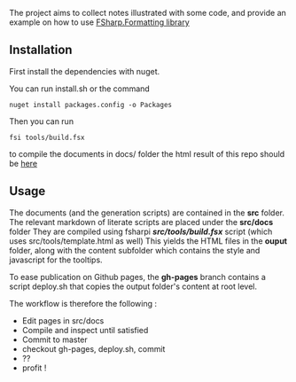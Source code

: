
The project aims to collect notes illustrated with some code, and provide an example on how to use [FSharp.Formatting library](http://tpetricek.github.com/FSharp.Formatting/)


Installation
------------

First install the dependencies with nuget.


You can run install.sh or the command

    nuget install packages.config -o Packages


Then you can run 

    fsi tools/build.fsx 

to compile the documents in docs/ folder
the html result of this repo should be [here](http://xquant.net/ghnotes/)


Usage
-----

The documents (and the generation scripts) are contained in the **src** folder.
The relevant markdown of literate scripts are placed under the **src/docs** folder
They are compiled using fsharpi ***src/tools/build.fsx*** script (which uses src/tools/template.html as well)
This yields the HTML files in the **ouput** folder, along with the content subfolder which contains the style and javascript for the tooltips.

To ease publication on Github pages, the **gh-pages** branch contains a script deploy.sh that copies the output folder's content at root level.

The workflow is therefore the following :

   - Edit pages in src/docs
   - Compile and inspect until satisfied
   - Commit to master
   - checkout gh-pages, deploy.sh, commit
   - ??
   - profit !

